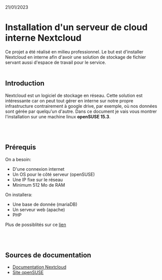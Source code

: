 21/01/2023

# Installation d'un serveur de cloud interne Nextcloud

Ce projet a été réalisé en milieu professionnel. Le but est d'installer Nextcloud en interne afin d'avoir une solution de stockage de fichier servant aussi d'espace de travail pour le service.
<br><br>

## Introduction
 
Nextcloud est un logiciel de stockage en réseau. Cette solution est intéressante car on peut tout gérer en interne sur notre propre infrastructure contrairement à google drive, par exemple, où nos données sont gérée par quelqu'un d'autre. Dans ce document je vais vous montrer l'installation sur une machine linux **openSUSE 15.3**.

<br><br>
## Prérequis

On a besoin:

* D'une connexion internet
* Un OS pour le côté serveur (openSUSE)
* Une IP fixe sur le réseau
* Minimum 512 Mo de RAM

On installera:

* Une base de donnée (mariaDB)
* Un serveur web (apache)
* PHP

Plus de possiblités sur ce [lien](https://docs.nextcloud.com/server/latest/admin_manual/installation/system_requirements.html)

<br><br>

## Sources de documentation
* [Documentation Nextcloud](https://docs.nextcloud.com/server/latest/admin_manual/contents.html)
* [Site openSUSE](https://en.opensuse.org/SDB:Nextcloud)
